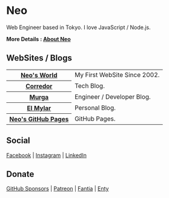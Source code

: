 # __Neo__

Web Engineer based in Tokyo. I love JavaScript / Node.js.

__More Details : [About Neo](https://neos21.github.io/about/)__


## WebSites / Blogs

<table>
  <tr><th><a href="http://neo.s21.xrea.com/"      >Neo's World       </a></th><td>My First WebSite Since 2002.</td></tr>
  <tr><th><a href="https://neos21.hatenablog.com/">Corredor          </a></th><td>Tech Blog.                  </td></tr>
  <tr><th><a href="https://neos21.hatenablog.jp/" >Murga             </a></th><td>Engineer / Developer Blog.  </td></tr>
  <tr><th><a href="https://neos21.hateblo.jp/"    >El Mylar          </a></th><td>Personal Blog.              </td></tr>
  <tr><th><a href="https://neos21.github.io/"     >Neo's GitHub Pages</a></th><td>GitHub Pages.               </td></tr>
</table>


## Social

[Facebook](https://www.facebook.com/Neos21) | [Instagram](https://www.instagram.com/Neos21) | [LinkedIn](https://www.linkedin.com/in/Neos21)


## Donate

[GitHub Sponsors](https://github.com/sponsors/Neos21) | [Patreon](https://www.patreon.com/Neos21) | [Fantia](https://fantia.jp/Neos21) | [Enty](https://enty.jp/Neos21)
